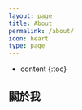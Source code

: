 ```yaml
---
layout: page
title: About
permalink: /about/
icon: heart
type: page
---
```


* content
{:toc}

## 關於我

